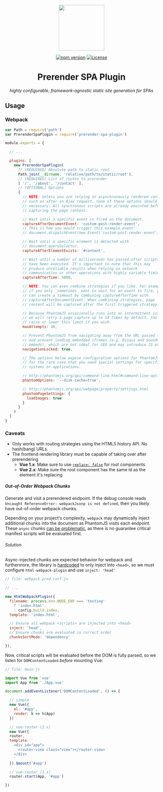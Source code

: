 <p align="center"><img width="150" src="https://github.com/chrisvfritz/prerender-spa-plugin/blob/master/art/logo.png?raw=true"></p>

<p align="center">
  <a href="https://badge.fury.io/js/prerender-spa-plugin"><img src="https://badge.fury.io/js/prerender-spa-plugin.svg" alt="npm version"></a>
  <a href="https://www.npmjs.com/package/prerender-spa-plugin"><img src="https://img.shields.io/npm/l/prerender-spa-plugin.svg" alt="License"></a>
</p>

<h1 align="center">Prerender SPA Plugin</h1>

<p align="center"><em>highly configurable, framework-agnostic static site generation for SPAs</em></p>

## Usage

### Webpack

``` js
var Path = require('path')
var PrerenderSpaPlugin = require('prerender-spa-plugin')

module.exports = {

  // ...

  plugins: [
    new PrerenderSpaPlugin(
      // (REQUIRED) Absolute path to static root
      Path.join(__dirname, 'relative/path/to/static/root'),
      // (REQUIRED) List of routes to prerender
      [ '/', '/about', '/contact' ],
      // (OPTIONAL) Options
      {
        // NOTE: Unless you are relying on asynchronously rendered content,
        // such as after an Ajax request, none of these options should be
        // necessary. All synchronous scripts are already executed before
        // capturing the page content.

        // Wait until a specific event is fired on the document.
        captureAfterDocumentEvent: 'custom-post-render-event',
        // This is how you would trigger this example event:
        // document.dispatchEvent(new Event('custom-post-render-event'))

        // Wait until a specific element is detected with
        // document.querySelector.
        captureAfterElementExists: '#content',

        // Wait until a number of milliseconds has passed after scripts
        // have been executed. It's important to note that this may
        // produce unreliable results when relying on network
        // communication or other operations with highly variable timing.
        captureAfterTime: 5000,

        // NOTE: You can even combine strategies if you like. For example,
        // if you only _sometimes_ want to wait for an event to fire, you
        // can create a timeout by combining captureAfterTime with
        // captureAfterDocumentEvent. When combining strategies, page
        // content will be captured after the first triggered strategy.

        // Because PhantomJS occasionally runs into an intermittent issue,
        // we will retry a page capture up to 10 times by default. You may
        // raise or lower this limit if you wish.
        maxAttempts: 10,

        // Prevent PhantomJS from navigating away from the URL passed to it
        // and prevent loading embedded iframes (e.g. Disqus and Soundcloud
        // embeds), which are not ideal for SEO and may introduce JS errors.
        navigationLocked: true,

        // The options below expose configuration options for PhantomJS,
        // for the rare case that you need special settings for specific
        // systems or applications.

        // http://phantomjs.org/api/command-line.html#command-line-options
        phantomOptions: '--disk-cache=true',

        // http://phantomjs.org/api/webpage/property/settings.html
        phantomPageSettings: {
          loadImages: true
        }
      }
    )
  ]
}
```

### Caveats

- Only works with routing strategies using the HTML5 history API. No hash(bang) URLs.
- The frontend rendering library must be capable of taking over after prerendering
  - __Vue 1.x__: Make sure to use [`replace: false`](http://vuejs.org/api/#replace) for root components
  - __Vue 2.x__: Make sure the root component has the same id as the element it's replacing


##### Out-of-Order Webpack Chunks

Generate and visit a prerendered endpoint. If the debug console reads `Uncaught ReferenceError: webpackJsonp is not defined`, then you likely have out-of-order webpack chunks.

Depending on your project's complexity, `webpack` may dynamically inject additional chunks into the document as PhantomJS visits each endpoint. These `async` chunks [can be problematic](https://github.com/chrisvfritz/prerender-spa-plugin/issues/9), as there is no guarantee critical manifest scripts will be evaluated first.

###### Solution

Async-injected chunks are expected behavior for webpack and furthermore, the library is [hardcoded](https://github.com/webpack/webpack/blob/1.0/lib/JsonpMainTemplate.js#L70) to only inject into `<head>`, so we must configure `html-webpack-plugin` and use `inject: 'head'`

```js
// file: webpack.prod.conf.js

// ...

new HtmlWebpackPlugin({
  filename: process.env.NODE_ENV === 'testing'
    ? 'index.html'
    : config.build.index,
  template: 'index.html',

  // Ensure all webpack <scripts> are injected into <head>
  inject: 'head',
  // Ensure chunks are evaluated in correct order
  chunksSortMode: 'dependency'

}),

```

Now, critical scripts will be evaluated before the DOM is fully parsed, so we listen for `DOMContentLoaded` _before_ mounting Vue:

```js
// file: main.js

import Vue from 'vue'
import App from './App.vue'

document.addEventListener('DOMContentLoaded', () => {

  // simple
  new Vue({
    el: '#app',
    render: h => h(App)
  })

  // vue-router (2.x)
  new Vue({
  router,
  template: `
    <div id="app">
      <router-view class="view"></router-view>
    </div>
    `
  }).$mount('#app')

  // vue-router (1.x)
  router.start(App, '#app')

})

```

